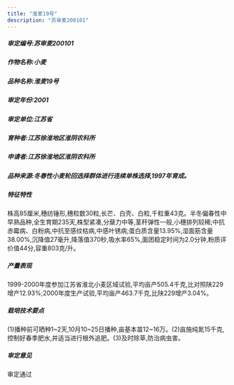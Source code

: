 ```yaml
---
title: "淮麦19号"
description: "苏审麦200101"
---
```

##### 审定编号:苏审麦200101

##### 作物名称:小麦

##### 品种名称:淮麦19号

##### 审定年份:2001

##### 审定单位:江苏省

##### 育种者:江苏徐淮地区淮阴农科所

##### 申请者:江苏徐淮地区淮阴农科所

##### 品种来源:冬春性小麦轮回选择群体进行连续单株选择,1997年育成。

##### 特征特性
株高85厘米,穗纺锤形,穗粒数30粒,长芒、白壳、白粒,千粒重43克。半冬偏春性中早熟品种,全生育期235天,株型紧凑,分蘖力中等,茎秆弹性一般,小穗排列较稀;中抗赤霉病、白粉病,中抗至感纹枯病,中感叶锈病;蛋白质含量13.95%,湿面筋含量38.00%,沉降值27毫升,降落值370秒,吸水率65%,面团稳定时间为2.0分钟,粉质评价值44分,容重803克/升。

##### 产量表现
1999-2000年度参加江苏省淮北小麦区域试验,平均亩产505.4千克,比对照陕229增产12.93%;2000年度生产试验,平均亩产463.7千克,比陕229增产3.04%。

##### 栽培技术要点
(1)播种前可晒种1~2天,10月10~25日播种,亩基本苗12~16万。(2)亩施纯氮15千克,控制好春季肥水,并适当进行根外追肥。(3)及时除草,防治病虫害。

##### 审定意见
审定通过
